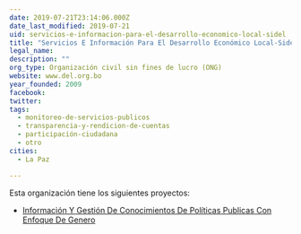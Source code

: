 ```yaml
---
date: 2019-07-21T23:14:06.000Z
date_last_modified: 2019-07-21
uid: servicios-e-informacion-para-el-desarrollo-economico-local-sidel
title: "Servicios E Información Para El Desarrollo Económico Local-Sidel"
legal_name: 
description: ""
org_type: Organización civil sin fines de lucro (ONG)
website: www.del.org.bo
year_founded: 2009
facebook: 
twitter: 
tags:
  - monitoreo-de-servicios-publicos
  - transparencia-y-rendicion-de-cuentas
  - participación-ciudadana
  - otro
cities: 
  - La Paz

---
```


Esta organización tiene los siguientes proyectos:

- [Información Y Gestión De Conocimientos De Políticas Publicas Con Enfoque De Genero](/i/informacion-y-gestion-de-conocimientos-de-politicas-publicas-con-enfoque-de-genero.html)
